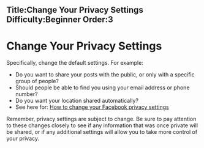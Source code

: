 Title:Change Your Privacy Settings
Difficulty:Beginner
Order:3
---
# Change Your Privacy Settings

Specifically, change the default settings. For example:

*   Do you want to share your posts with the public, or only with a specific group of people?
*   Should people be able to find you using your email address or phone number?
*   Do you want your location shared automatically?
*   See here for: [How to change your Facebook privacy settings](https://www.eff.org/deeplinks/2013/01/how-protect-your-privacy-facebooks-graph-search)

Remember, privacy settings are subject to change. Be sure to pay attention to these changes closely to see if any information that was once private will be shared, or if any additional settings will allow you to take more control of your privacy.